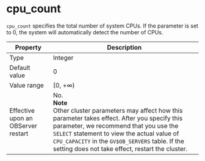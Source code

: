 cpu_count
==============================

`cpu_count` specifies the total number of system CPUs. If the parameter is set to 0, the system will automatically detect the number of CPUs.


| **Property** | **Description** |
|------------------|------------------------------------------------------------------------------------------------------------------------------------------------------------------------|
| Type | Integer |
| Default value | 0 |
| Value range | \[0, +∞) |
| Effective upon an OBServer restart | No. <br>**Note**<br>Other cluster parameters may affect how this parameter takes effect. After you specify this parameter, we recommend that you use the `SELECT` statement to view the actual value of `CPU_CAPACITY` in the `GV$OB_SERVERS` table. If the setting does not take effect, restart the cluster.  |


